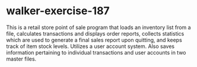 # walker-exercise-187
This is a retail store point of sale program that loads an inventory list from a file, calculates transactions and displays order reports, collects statistics which are used to generate a final sales report upon quitting, and keeps track of item stock levels. Utilizes a user account system. Also saves information pertaining to individual transactions and user accounts in two master files.
